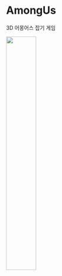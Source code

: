 # AmongUs
3D 어몽어스 잡기 게임 <br>

<img width="40%" src="https://user-images.githubusercontent.com/66910643/133945702-a3f760a5-c0e7-40c9-9e7e-8623f3725666.png">

